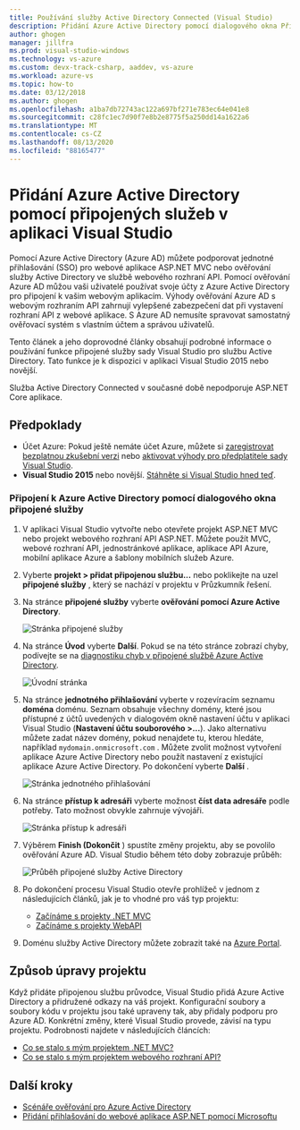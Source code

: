```yaml
---
title: Používání služby Active Directory Connected (Visual Studio)
description: Přidání Azure Active Directory pomocí dialogového okna Přidat připojené služby v aplikaci Visual Studio
author: ghogen
manager: jillfra
ms.prod: visual-studio-windows
ms.technology: vs-azure
ms.custom: devx-track-csharp, aaddev, vs-azure
ms.workload: azure-vs
ms.topic: how-to
ms.date: 03/12/2018
ms.author: ghogen
ms.openlocfilehash: a1ba7db72743ac122a697bf271e783ec64e041e8
ms.sourcegitcommit: c28fc1ec7d90f7e8b2e8775f5a250dd14a1622a6
ms.translationtype: MT
ms.contentlocale: cs-CZ
ms.lasthandoff: 08/13/2020
ms.locfileid: "88165477"
---
```

# <a name="add-an-azure-active-directory-by-using-connected-services-in-visual-studio"></a>Přidání Azure Active Directory pomocí připojených služeb v aplikaci Visual Studio

Pomocí Azure Active Directory (Azure AD) můžete podporovat jednotné přihlašování (SSO) pro webové aplikace ASP.NET MVC nebo ověřování služby Active Directory ve službě webového rozhraní API. Pomocí ověřování Azure AD můžou vaši uživatelé používat svoje účty z Azure Active Directory pro připojení k vašim webovým aplikacím. Výhody ověřování Azure AD s webovým rozhraním API zahrnují vylepšené zabezpečení dat při vystavení rozhraní API z webové aplikace. S Azure AD nemusíte spravovat samostatný ověřovací systém s vlastním účtem a správou uživatelů.

Tento článek a jeho doprovodné články obsahují podrobné informace o používání funkce připojené služby sady Visual Studio pro službu Active Directory. Tato funkce je k dispozici v aplikaci Visual Studio 2015 nebo novější.

Služba Active Directory Connected v současné době nepodporuje ASP.NET Core aplikace.

## <a name="prerequisites"></a>Předpoklady

- Účet Azure: Pokud ještě nemáte účet Azure, můžete si [zaregistrovat bezplatnou zkušební verzi](https://azure.microsoft.com/pricing/free-trial/?WT.mc_id=A261C142F) nebo [aktivovat výhody pro předplatitele sady Visual Studio](https://azure.microsoft.com/pricing/member-offers/msdn-benefits-details/?WT.mc_id=A261C142F).
- **Visual Studio 2015** nebo novější. [Stáhněte si Visual Studio hned teď](https://aka.ms/vsdownload?utm_source=mscom&utm_campaign=msdocs).

### <a name="connect-to-azure-active-directory-using-the-connected-services-dialog"></a>Připojení k Azure Active Directory pomocí dialogového okna připojené služby

1. V aplikaci Visual Studio vytvořte nebo otevřete projekt ASP.NET MVC nebo projekt webového rozhraní API ASP.NET. Můžete použít MVC, webové rozhraní API, jednostránkové aplikace, aplikace API Azure, mobilní aplikace Azure a šablony mobilních služeb Azure.

1. Vyberte **projekt > přidat připojenou službu...** nebo poklikejte na uzel **připojené služby** , který se nachází v projektu v Průzkumník řešení.

1. Na stránce **připojené služby** vyberte **ověřování pomocí Azure Active Directory**.

    ![Stránka připojené služby](./media/vs-azure-active-directory/connected-services-add-active-directory.png)

1. Na stránce **Úvod** vyberte **Další**. Pokud se na této stránce zobrazí chyby, podívejte se na [diagnostiku chyb v připojené službě Azure Active Directory](vs-active-directory-error.md).

    ![Úvodní stránka](./media/vs-azure-active-directory/configure-azure-ad-wizard-1.png)

1. Na stránce **jednotného přihlašování** vyberte v rozevíracím seznamu **doména** doménu. Seznam obsahuje všechny domény, které jsou přístupné z účtů uvedených v dialogovém okně nastavení účtu v aplikaci Visual Studio (**Nastavení účtu souborového >...**). Jako alternativu můžete zadat název domény, pokud nenajdete tu, kterou hledáte, například `mydomain.onmicrosoft.com` . Můžete zvolit možnost vytvoření aplikace Azure Active Directory nebo použít nastavení z existující aplikace Azure Active Directory. Po dokončení vyberte **Další** .

    ![Stránka jednotného přihlašování](./media/vs-azure-active-directory/configure-azure-ad-wizard-2.png)

1. Na stránce **přístup k adresáři** vyberte možnost **číst data adresáře** podle potřeby. Tato možnost obvykle zahrnuje vývojáři.

    ![Stránka přístup k adresáři](./media/vs-azure-active-directory/configure-azure-ad-wizard-3.png)

1. Výběrem **Finish (Dokončit** ) spustíte změny projektu, aby se povolilo ověřování Azure AD. Visual Studio během této doby zobrazuje průběh:

    ![Průběh připojené služby Active Directory](./media/vs-azure-active-directory/active-directory-connected-service-output.png)

1. Po dokončení procesu Visual Studio otevře prohlížeč v jednom z následujících článků, jak je to vhodné pro váš typ projektu:

    - [Začínáme s projekty .NET MVC](vs-active-directory-dotnet-getting-started.md)
    - [Začínáme s projekty WebAPI](vs-active-directory-webapi-getting-started.md)

1. Doménu služby Active Directory můžete zobrazit také na [Azure Portal](https://go.microsoft.com/fwlink/p/?LinkID=525040).

## <a name="how-your-project-is-modified"></a>Způsob úpravy projektu

Když přidáte připojenou službu průvodce, Visual Studio přidá Azure Active Directory a přidružené odkazy na váš projekt. Konfigurační soubory a soubory kódu v projektu jsou také upraveny tak, aby přidaly podporu pro Azure AD. Konkrétní změny, které Visual Studio provede, závisí na typu projektu. Podrobnosti najdete v následujících článcích:

- [Co se stalo s mým projektem .NET MVC?](vs-active-directory-dotnet-what-happened.md)
- [Co se stalo s mým projektem webového rozhraní API?](vs-active-directory-webapi-what-happened.md)

## <a name="next-steps"></a>Další kroky

- [Scénáře ověřování pro Azure Active Directory](./authentication-vs-authorization.md)
- [Přidání přihlašování do webové aplikace ASP.NET pomocí Microsoftu](quickstart-v2-aspnet-webapp.md)